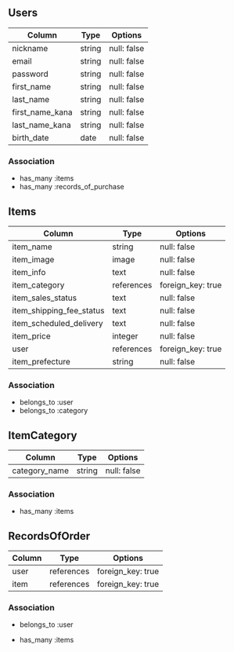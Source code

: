 ## Users

| Column          | Type         | Options         |
|-----------------|--------------|-----------------|
| nickname        | string       | null: false     |
| email           | string       | null: false     |
| password        | string       | null: false     |
| first_name      | string       | null: false     | 
| last_name       | string       | null: false     |
| first_name_kana | string       | null: false     |
| last_name_kana  | string       | null: false     |
| birth_date      | date         | null: false     |

### Association

* has_many :items
* has_many :records_of_purchase

## Items

| Column                      | Type         | Options           |
|-----------------------------|--------------|-------------------|
| item_name                   | string       | null: false       |
| item_image                  | image        | null: false       |
| item_info                   | text         | null: false       |
| item_category               | references   | foreign_key: true |
| item_sales_status           | text         | null: false       |
| item_shipping_fee_status    | text         | null: false       |
| item_scheduled_delivery     | text         | null: false       |
| item_price                  | integer      | null: false       |
| user                        | references   | foreign_key: true |
| item_prefecture             | string       | null: false       |

### Association

- belongs_to :user
- belongs_to :category

## ItemCategory

| Column          | Type         | Options           |
|-----------------|--------------|-------------------|
| category_name   | string       | null: false       |

### Association

* has_many :items

## RecordsOfOrder

| Column          | Type         | Options           |
|-----------------|--------------|-------------------|
| user            | references   | foreign_key: true |
| item            | references   | foreign_key: true |

### Association

- belongs_to :user
* has_many :items
